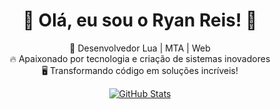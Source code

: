 <h1 align="center">🚀 Olá, eu sou o Ryan Reis! 👋</h1>

<p align="center">
  🔹 Desenvolvedor Lua | MTA | Web  
  <br>  
  🔥 Apaixonado por tecnologia e criação de sistemas inovadores  
  <br>  
  🖥️ Transformando código em soluções incríveis!  
</p>

<p align="center">
  <a href="https://github.com/zRy4nG">
    <img src="https://github-readme-stats.vercel.app/api?username=zRy4nG&show_icons=true&theme=dracula&hide_border=true" alt="GitHub Stats" />
  </a>
</p>
